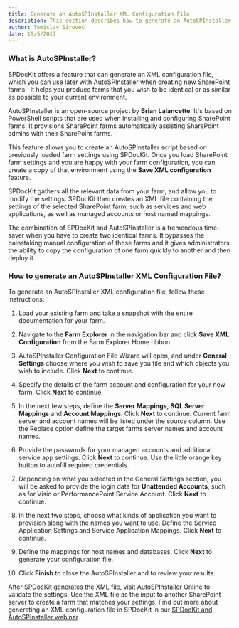 ```yaml
---
title: Generate an AutoSPInstaller XML Configuration File
description: This section describes how to generate an AutoSPInstaller XML configuration file.
author: Tomislav Sirovec
date: 19/5/2017
---
```

### What is AutoSPInstaller?

SPDocKit offers a feature that can generate an XML configuration file, which you can use later with [AutoSPInstaller](https://autospinstaller.com/) when creating new SharePoint farms.  It helps you produce farms that you wish to be identical or as similar as possible to your current environment.

AutoSPInstaller is an open-source project by **Brian Lalancette**. It's based on PowerShell scripts that are used when installing and configuring SharePoint farms. It provisions SharePoint farms automatically assisting SharePoint admins with their SharePoint farms.

This feature allows you to create an AutoSPInstaller script based on previously loaded farm settings using SPDocKit. Once you load SharePoint farm settings and you are happy with your farm configuration, you can create a copy of that environment using the **Save XML configuration** feature.

SPDocKit gathers all the relevant data from your farm, and allow you to modify the settings. SPDocKit then creates an XML file containing the settings of the selected SharePoint farm, such as services and web applications, as well as managed accounts or host named mappings.

The combination of SPDocKit and AutoSPInstaller is a tremendous time-saver when you have to create two identical farms. It bypasses the painstaking manual configuration of those farms and it gives administrators the ability to copy the configuration of one farm quickly to another and then deploy it.

### How to generate an AutoSPInstaller XML Configuration File?

To generate an AutoSPInstaller XML configuration file, follow these instructions:

1. Load your existing farm and take a snapshot with the entire documentation for your farm.

1. Navigate to the **Farm Explorer** in the navigation bar and click **Save XML Configuration** from the Farm Explorer Home ribbon.

1. AutoSPInstaller Configuration File Wizard will open, and under **General Settings** choose where you wish to save you file and which objects you wish to include. Click **Next** to continue.

1. Specify the details of the farm account and configuration for your new farm. Click **Next** to continue.

1. In the next few steps, define the **Server Mappings**, **SQL Server Mappings** and **Account Mappings**. Click **Next** to continue. Current farm server and account names will be listed under the source column. Use the Replace option define the target farms server names and account names.

1. Provide the passwords for your managed accounts and additional service app settings. Click **Next** to continue. Use the little orange key button to autofill required credentials.

1. Depending on what you selected in the General Settings section, you will be asked to provide the login data for **Unattended Accounts**, such as for Visio or PerformancePoint Service Account. Click **Next** to continue.

1. In the next two steps, choose what kinds of application you want to provision along with the names you want to use. Define the Service Application Settings and Service Application Mappings. Click **Next** to continue.

1. Define the mappings for host names and databases. Click **Next** to generate your configuration file.

1. Click **Finish** to close the AutoSPInstaller and to review your results.

After SPDocKit generates the XML file, visit [AutoSPInstaller Online](https://autospinstaller.com/) to validate the settings. Use the XML file as the input to another SharePoint server to create a farm that matches your settings. Find out more about generating an XML configuration file in SPDocKit in our [SPDocKit and AutoSPInstaller webinar](http://www.spdockit.com/blog/video-create-a-copy-of-your-sharepoint-farm-with-spdockit-and-autospinstaller/).